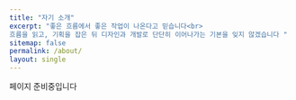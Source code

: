 ```yaml
---
title: "자기 소개"
excerpt: "좋은 흐름에서 좋은 작업이 나온다고 믿습니다<br>
흐름을 읽고, 기획을 잡은 뒤 디자인과 개발로 단단히 이어나가는 기본을 잊지 않겠습니다 "
sitemap: false
permalink: /about/
layout: single
---
```


페이지 준비중입니다

